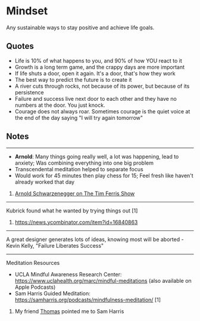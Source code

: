 # Mindset

Any sustainable ways to stay positive and achieve life goals.


## Quotes

* Life is 10% of what happens to you, and 90% of how YOU react to it
* Growth is a long term game, and the crappy days are more important
* If life shuts a door, open it again. It's a door, that's how they work
* The best way to predict the future is to create it
* A river cuts through rocks, not because of its power, but because of its persistence
* Failure and success live next door to each other and they have no numbers at the door. You just knock.
* Courage does not always roar. Sometimes courage is the quiet voice at the end of the day saying "I will try again tomorrow"


## Notes

---

* **Arnold**: Many things going really well, a lot was happening, lead to anxiety; Was combining everything into one big problem
* Transcendental meditation helped to separate focus
* Would work for 45 minutes then play chess for 15; Feel fresh like haven't already worked that day

1. [Arnold Schwarzenegger on The Tim Ferris Show](https://itunes.apple.com/us/podcast/the-tim-ferriss-show/id863897795?mt=2&i=1000334626780)

---

Kubrick found what he wanted by trying things out [1]

1. https://news.ycombinator.com/item?id=16840863

---

A great designer generates lots of ideas, knowing most will be aborted - Kevin Kelly, "Failure Liberates Success"

---

Meditation Resources

* UCLA Mindful Awareness Research Center: https://www.uclahealth.org/marc/mindful-meditations (also available on Apple Podcasts)
* Sam Harris Guided Meditation: https://samharris.org/podcasts/mindfulness-meditation/ [1]

1. My friend [Thomas](https://twitter.com/listenaddress) pointed me to Sam Harris
